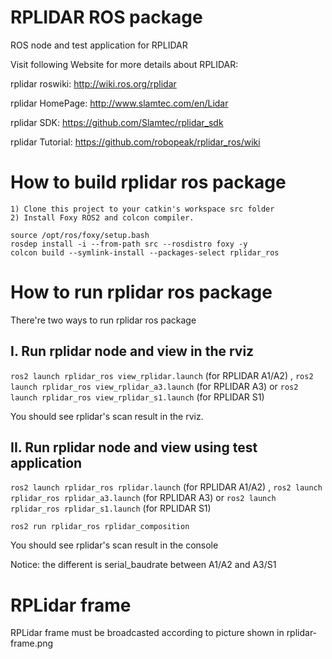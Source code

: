 RPLIDAR ROS package
=====================================================================

ROS node and test application for RPLIDAR

Visit following Website for more details about RPLIDAR:

rplidar roswiki: http://wiki.ros.org/rplidar

rplidar HomePage:   http://www.slamtec.com/en/Lidar

rplidar SDK: https://github.com/Slamtec/rplidar_sdk

rplidar Tutorial:  https://github.com/robopeak/rplidar_ros/wiki

How to build rplidar ros package
=====================================================================
    1) Clone this project to your catkin's workspace src folder
    2) Install Foxy ROS2 and colcon compiler.
```
source /opt/ros/foxy/setup.bash
rosdep install -i --from-path src --rosdistro foxy -y
colcon build --symlink-install --packages-select rplidar_ros
```
How to run rplidar ros package
=====================================================================
There're two ways to run rplidar ros package

I. Run rplidar node and view in the rviz
------------------------------------------------------------
`ros2 launch rplidar_ros view_rplidar.launch` (for RPLIDAR A1/A2)
,
`ros2 launch rplidar_ros view_rplidar_a3.launch` (for RPLIDAR A3)
or
`ros2 launch rplidar_ros view_rplidar_s1.launch` (for RPLIDAR S1)

You should see rplidar's scan result in the rviz.

II. Run rplidar node and view using test application
------------------------------------------------------------
`ros2 launch rplidar_ros rplidar.launch` (for RPLIDAR A1/A2)
,
`ros2 launch rplidar_ros rplidar_a3.launch` (for RPLIDAR A3)
or
`ros2 launch rplidar_ros rplidar_s1.launch` (for RPLIDAR S1)

`ros2 run rplidar_ros rplidar_composition`

You should see rplidar's scan result in the console

Notice: the different is serial_baudrate between A1/A2 and A3/S1

RPLidar frame
=====================================================================
RPLidar frame must be broadcasted according to picture shown in rplidar-frame.png
